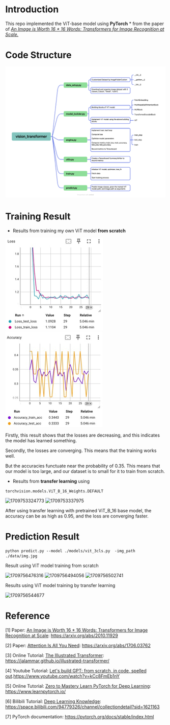 
# Introduction

This repo implemented the ViT-base model using **PyTorch** * from the paper of *[An Image is Worth 16 * 16 Words: Transformers for Image Recognition at Scale.](https://arxiv.org/abs/2010.11929)*

# Code Structure


![1709751711286](https://github.com/GuilinXie/Paper_Replicating/blob/main/vision_transformer/results/vision_transformer.png)


# Training Result

* Results from training my own ViT model **from scratch**

![1709753282695](https://github.com/GuilinXie/Paper_Replicating/blob/main/vision_transformer/results/result_loss_from_scratch.jpg)        ![1709753292112](https://github.com/GuilinXie/Paper_Replicating/blob/main/vision_transformer/results/result_acc_from_scratch.jpg)

Firstly, this result shows that the losses are decreasing, and this indicates the model has learned something.

Secondly, the losses are converging. This means that the training works well.

But the accuracies functuate near the probability of 0.35. This means that our model is too large, and our dataset is to small for it to train from scratch.


* Results from  **transfer learning** using

```
torchvision.models.ViT_B_16_Weights.DEFAULT
```

![1709753324773](image/README/1709753324773.png)         ![1709753337975](image/README/1709753337975.png)

After using transfer learning with pretrained ViT_B_16 base model, the accuracy can be as high as 0.95, and the loss are converging faster.

# Prediction Result

```
python predict.py --model ./models/vit_3cls.py  -img_path ./data/img.jpg
```

Result using ViT model training from scratch

![1709756476316](image/README/1709756476316.png)    ![1709756494056](image/README/1709756494056.png)   ![1709756502741](image/README/1709756502741.png)

Results using ViT model training by transfer learning

![1709756544677](image/README/1709756544677.png)  



# Reference

[1]	Paper: [An Image is Worth 16 * 16 Words: Transformers for Image Recognition at Scale](https://arxiv.org/abs/2010.11929): https://arxiv.org/abs/2010.11929

[2]    Paper: [Attention Is All You Need](https://arxiv.org/abs/1706.03762): https://arxiv.org/abs/1706.03762

[3]	Online Tutorial: [The IIlustrated Transformer](https://jalammar.github.io/illustrated-transformer/): https://jalammar.github.io/illustrated-transformer/

[4]	Youtube Tutorial: [Let&#39;s build GPT: from scratch, in code, spelled out](https://www.youtube.com/watch?v=kCc8FmEb1nY).https://www.youtube.com/watch?v=kCc8FmEb1nY

[5]    Online Tutorial:  [Zero to Mastery Learn PyTorch for Deep Learning](https://www.learnpytorch.io/): https://www.learnpytorch.io/

[6]	Bilibili Tutorial: [Deep Learning Knowledge](https://space.bilibili.com/94779326/channel/collectiondetail?sid=1621163): https://space.bilibili.com/94779326/channel/collectiondetail?sid=1621163

[7]	PyTorch documentation: https://pytorch.org/docs/stable/index.html
